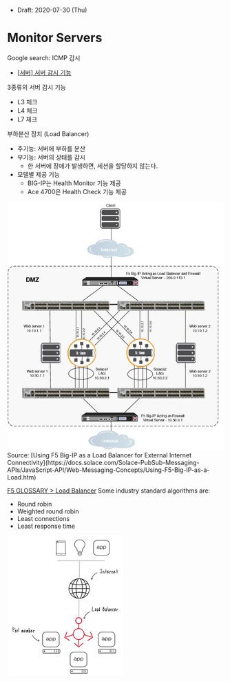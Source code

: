 * Draft: 2020-07-30 (Thu)
# Monitor Servers

Google search: ICMP 감시
* [[서버] 서버 감시 기능](https://m.blog.naver.com/PostView.nhn?blogId=pjt3591oo&logNo=220547504579&proxyReferer=https:%2F%2Fwww.google.com%2F)

3종류의 서버 감시 기능
* L3 체크
* L4 체크
* L7 체크

부하분산 장치 (Load Balancer)
* 주기능: 서버에 부하를 분산
* 부기능: 서버의 상태를 감시
  * 한 서버에 장애가 발생하면, 세션을 할당하지 않는다.
* 모델별 제공 기능
  * BIG-IP는 Health Monitor 기능 제공
  * Ace 4700은 Health Check 기능 제공
  
<img src="images/figure5-2_advanced_n_1_redundancy.png">
Source: [Using F5 Big-IP as a Load Balancer for External Internet Connectivity](https://docs.solace.com/Solace-PubSub-Messaging-APIs/JavaScript-API/Web-Messaging-Concepts/Using-F5-Big-IP-as-a-Load.htm)

[F5 GLOSSARY > Load Balancer](https://www.f5.com/services/resources/glossary/load-balancer)
Some industry standard algorithms are:
* Round robin
* Weighted round robin
* Least connections
* Least response time
<img src="images/intro-load_balancer-f5_glossary.png">
